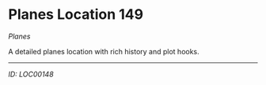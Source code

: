 # Planes Location 149

*Planes*

A detailed planes location with rich history and plot hooks.

---
*ID: LOC00148*